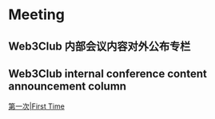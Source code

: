 # Meeting
## Web3Club 内部会议内容对外公布专栏
## Web3Club internal conference content announcement column

[第一次|First Time](https://github.com/Web3-Club/Web3wiki-Website/discussions/72)
